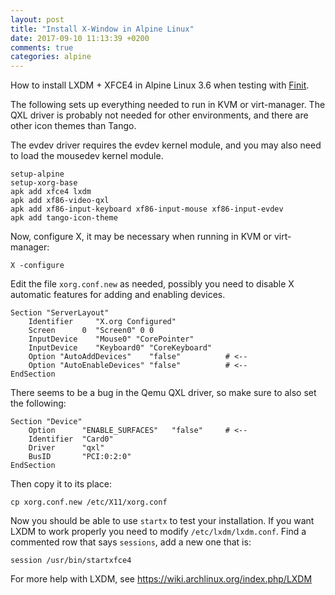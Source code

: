 ```yaml
---
layout: post
title: "Install X-Window in Alpine Linux"
date: 2017-09-10 11:13:39 +0200
comments: true
categories: alpine
---
```


How to install LXDM + XFCE4 in Alpine Linux 3.6 when testing with
[Finit](https://github.com/troglobit/finit/tree/master/contrib/alpine).

<!-- more -->

The following sets up everything needed to run in KVM or virt-manager.
The QXL driver is probably not needed for other environments, and there
are other icon themes than Tango.

The evdev driver requires the evdev kernel module, and you may also need
to load the mousedev kernel module.

```
setup-alpine
setup-xorg-base
apk add xfce4 lxdm
apk add xf86-video-qxl
apk add xf86-input-keyboard xf86-input-mouse xf86-input-evdev
apk add tango-icon-theme
```

Now, configure X, it may be necessary when running in KVM or virt-manager:

```
X -configure
```

Edit the file `xorg.conf.new` as needed, possibly you need to disable X
automatic features for adding and enabling devices.

```
Section "ServerLayout"
	Identifier     "X.org Configured"
	Screen      0  "Screen0" 0 0
	InputDevice    "Mouse0" "CorePointer"
	InputDevice    "Keyboard0" "CoreKeyboard"
	Option "AutoAddDevices"    "false"          # <-- 
	Option "AutoEnableDevices" "false"          # <--
EndSection
```

There seems to be a bug in the Qemu QXL driver, so make sure to also set
the following:

```
Section "Device"
	Option      "ENABLE_SURFACES"	"false"     # <--
	Identifier  "Card0"
	Driver      "qxl"
	BusID       "PCI:0:2:0"
EndSection
```

Then copy it to its place:

```
cp xorg.conf.new /etc/X11/xorg.conf
```

Now you should be able to use `startx` to test your installation.  If
you want LXDM to work properly you need to modify `/etc/lxdm/lxdm.conf`.
Find a commented row that says `sessions`, add a new one that is:

```
session /usr/bin/startxfce4
```

For more help with LXDM, see https://wiki.archlinux.org/index.php/LXDM

<!--
  -- Local Variables:
  -- mode: markdown
  -- End:
  -->
